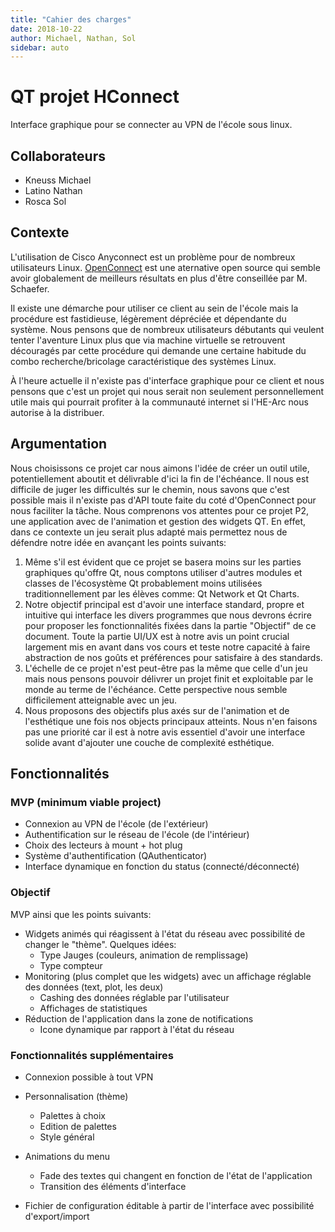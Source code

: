 ```yaml
---
title: "Cahier des charges"
date: 2018-10-22
author: Michael, Nathan, Sol
sidebar: auto
---
```


# QT projet HConnect

Interface graphique pour se connecter au VPN de l'école sous linux.

## Collaborateurs

* Kneuss Michael
* Latino Nathan
* Rosca Sol


## Contexte

L'utilisation de Cisco Anyconnect est un problème pour de nombreux utilisateurs Linux. [OpenConnect](http://www.infradead.org/openconnect/) est une aternative open source qui semble avoir globalement de meilleurs résultats en plus d'être conseillée par M. Schaefer.

Il existe une démarche pour utiliser ce client au sein de l'école mais la procédure est fastidieuse, légèrement dépréciée et dépendante du système. Nous pensons que de nombreux utilisateurs débutants qui veulent tenter l'aventure Linux plus que via machine virtuelle se retrouvent découragés par cette procédure qui demande une certaine habitude du combo recherche/bricolage caractéristique des systèmes Linux.

À l'heure actuelle il n'existe pas d'interface graphique pour ce client et nous pensons que c'est un projet qui nous serait non seulement personnellement utile mais qui pourrait profiter à la communauté internet si l'HE-Arc nous autorise à la distribuer.

## Argumentation
Nous choisissons ce projet car nous aimons l'idée de créer un outil utile, potentiellement aboutit et délivrable d'ici la fin de l'échéance. Il nous est difficile de juger les difficultés sur le chemin, nous savons que c'est possible mais il n'existe pas d'API toute faite du coté d'OpenConnect pour nous faciliter la tâche.
Nous comprenons vos attentes pour ce projet P2, une application avec de l'animation et gestion des widgets QT. En effet, dans ce contexte un jeu serait plus adapté mais permettez nous de défendre notre idée en avançant les points suivants:

1. Même s'il est évident que ce projet se basera moins sur les parties graphiques qu'offre Qt, nous comptons utiliser d'autres modules et classes de l'écosystème Qt probablement moins utilisées traditionnellement par les élèves comme: Qt Network et Qt Charts.
2. Notre objectif principal est d'avoir une interface standard, propre et intuitive qui interface les divers programmes que nous devrons écrire pour proposer les fonctionnalités fixées dans la partie "Objectif" de ce document. Toute la partie UI/UX est à notre avis un point crucial largement mis en avant dans vos cours et teste notre capacité à faire abstraction de nos goûts et préférences pour satisfaire à des standards. 
3. L'échelle de ce projet n'est peut-être pas la même que celle d'un jeu mais nous pensons pouvoir délivrer un projet finit et exploitable par le monde au terme de l'échéance. Cette perspective nous semble difficilement atteignable avec un jeu.
4. Nous proposons des objectifs plus axés sur de l'animation et de l'esthétique une fois nos objects principaux atteints. Nous n'en faisons pas une priorité car il est à notre avis essentiel d'avoir une interface solide avant d'ajouter une couche de complexité esthétique.


## Fonctionnalités

### MVP (minimum viable project)
* Connexion au VPN de l'école (de l'extérieur)
* Authentification sur le réseau de l'école (de l'intérieur)
* Choix des lecteurs à mount + hot plug
* Système d'authentification (QAuthenticator)
* Interface dynamique en fonction du status (connecté/déconnecté)


### Objectif
MVP ainsi que les points suivants:

* Widgets animés qui réagissent à l'état du réseau avec possibilité de changer le "thème". Quelques idées:
    * Type Jauges (couleurs, animation de remplissage)
    * Type compteur
* Monitoring (plus complet que les widgets) avec un affichage réglable des données (text, plot, les deux)
    * Cashing des données réglable par l'utilisateur 
    * Affichages de statistiques
* Réduction de l'application dans la zone de notifications 
    * Icone dynamique par rapport à l'état du réseau


### Fonctionnalités supplémentaires
* Connexion possible à tout VPN
* Personnalisation (thème)
    * Palettes à choix
    * Edition de palettes
    * Style général

* Animations du menu
    * Fade des textes qui changent en fonction de l'état de l'application
    * Transition des éléments d'interface

* Fichier de configuration éditable à partir de l'interface avec possibilité d'export/import
